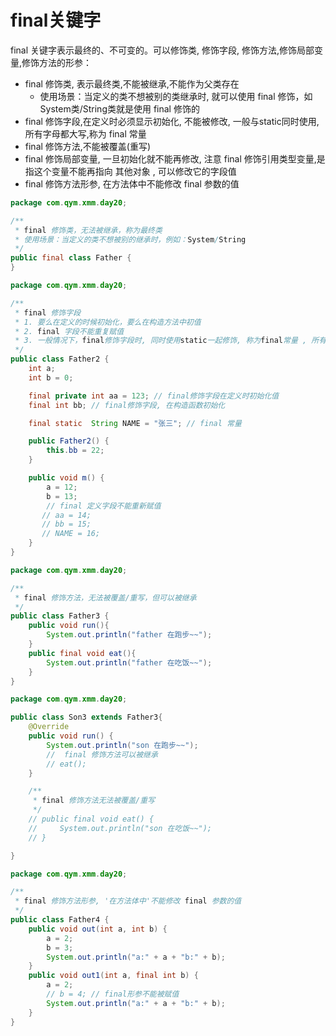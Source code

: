# final关键字
final 关键字表示最终的、不可变的。可以修饰类, 修饰字段, 修饰方法,修饰局部变量,修饰方法的形参：
- final 修饰类, 表示最终类,不能被继承,不能作为父类存在
  - 使用场景：当定义的类不想被别的类继承时, 就可以使用 final 修饰，如 System类/String类就是使用 final 修饰的
- final 修饰字段,在定义时必须显示初始化, 不能被修改, 一般与static同时使用,所有字母都大写,称为 final 常量
- final 修饰方法,不能被覆盖(重写)
- final 修饰局部变量, 一旦初始化就不能再修改, 注意 final 修饰引用类型变量,是指这个变量不能再指向 其他对象 , 可以修改它的字段值
- final 修饰方法形参, 在方法体中不能修改 final 参数的值

```java
package com.qym.xmm.day20;

/**
 * final 修饰类，无法被继承，称为最终类
 * 使用场景：当定义的类不想被别的继承时，例如：System/String
 */
public final class Father {
}
```

```java
package com.qym.xmm.day20;

/**
 * final 修饰字段
 * 1. 要么在定义的时候初始化，要么在构造方法中初值
 * 2. final 字段不能重复赋值
 * 3. 一般情况下，final修饰字段时, 同时使用static一起修饰, 称为final常量 , 所有字母都大写
 */
public class Father2 {
    int a;
    int b = 0;

    final private int aa = 123; // final修饰字段在定义时初始化值
    final int bb; // final修饰字段, 在构造函数初始化

    final static  String NAME = "张三"; // final 常量

    public Father2() {
        this.bb = 22;
    }

    public void m() {
        a = 12;
        b = 13;
        // final 定义字段不能重新赋值
       // aa = 14;
       // bb = 15;
       // NAME = 16;
    }
}

```

```java
package com.qym.xmm.day20;

/**
 * final 修饰方法，无法被覆盖/重写，但可以被继承
 */
public class Father3 {
    public void run(){
        System.out.println("father 在跑步~~");
    }
    public final void eat(){
        System.out.println("father 在吃饭~~");
    }
}

package com.qym.xmm.day20;

public class Son3 extends Father3{
    @Override
    public void run() {
        System.out.println("son 在跑步~~");
        //  final 修饰方法可以被继承
        // eat();
    }

    /**
     * final 修饰方法无法被覆盖/重写
     */
    // public final void eat() {
    //     System.out.println("son 在吃饭~~");
    // }

}

```

```java
package com.qym.xmm.day20;

/**
 * final 修饰方法形参, '在方法体中'不能修改 final 参数的值
 */
public class Father4 {
    public void out(int a, int b) {
        a = 2;
        b = 3;
        System.out.println("a:" + a + "b:" + b);
    }
    public void out1(int a, final int b) {
        a = 2;
        // b = 4; // final形参不能被赋值
        System.out.println("a:" + a + "b:" + b);
    }
}

```
